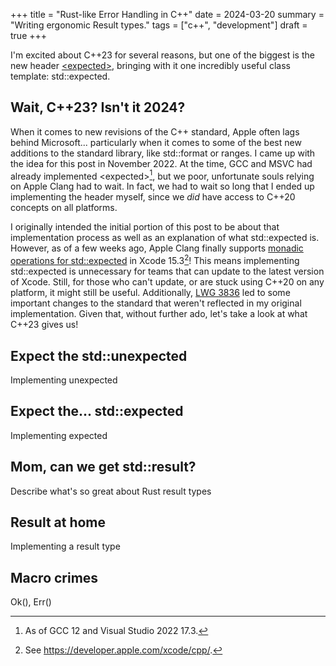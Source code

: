 +++
title = "Rust-like Error Handling in C++"
date = 2024-03-20
summary = "Writing ergonomic Result types."
tags = ["c++", "development"]
draft = true
+++

I'm excited about C++23 for several reasons, but one of the biggest is the new header [\<expected\>](https://en.cppreference.com/w/cpp/header/expected), bringing with it one incredibly useful class template: std::expected.

## Wait, C++23? Isn't it 2024?

When it comes to new revisions of the C++ standard, Apple often lags behind Microsoft... particularly when it comes to some of the best new additions to the standard library, like std::format or ranges.
I came up with the idea for this post in November 2022. At the time, GCC and MSVC had already implemented \<expected\>[^1], but we poor, unfortunate souls relying on Apple Clang had to wait.
In fact, we had to wait so long that I ended up implementing the header myself, since we *did* have access to C++20 concepts on all platforms.

I originally intended the initial portion of this post to be about that implementation process as well as an explanation of what std::expected is.
However, as of a few weeks ago, Apple Clang finally supports [monadic operations for std::expected](https://wg21.link/P2505R5) in Xcode 15.3[^2]!
This means implementing std::expected is unnecessary for teams that can update to the latest version of Xcode.
Still, for those who can't update, or are stuck using C++20 on any platform, it might still be useful.
Additionally, [LWG 3836](https://cplusplus.github.io/LWG/issue3836) led to some important changes to the standard that weren't reflected in my original implementation.
Given that, without further ado, let's take a look at what C++23 gives us!

[^1]: As of GCC 12 and Visual Studio 2022 17.3.
[^2]: See https://developer.apple.com/xcode/cpp/.

## Expect the std::unexpected

Implementing unexpected

## Expect the... std::expected

Implementing expected

## Mom, can we get std::result?

Describe what's so great about Rust result types

## Result at home

Implementing a result type

## Macro crimes

Ok(), Err()